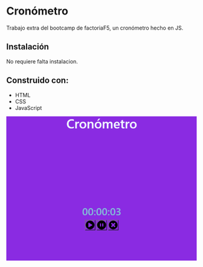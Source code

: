 # Cronómetro

Trabajo extra del bootcamp de factoriaF5, un cronómetro hecho en JS.

## Instalación

No requiere falta instalacion.

## Construido con:

- HTML
- CSS
- JavaScript

![Foto del cronómetro](https://github.com/LiviuBadea08/Temp/blob/main/img/readmepic.png)
